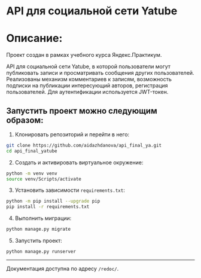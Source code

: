 API для социальной сети Yatube
=====

Описание:
=====

Проект создан в рамках учебного курса Яндекс.Практикум.

API для социальной сети Yatube, в которой пользователи могут публиковать записи и просматривать сообщения других пользователей. Реализованы механизм комментариев к записям, возможность подписки на публикации интересующий авторов, регистрация пользователей. Для аутентификации используется JWT-токен. 

Запустить проект можно следующим образом:
----------

1. Клонировать репозиторий и перейти в него:
```bash
git clone https://github.com/aidazhdanova/api_final_ya.git
cd api_final_yatube
```
2. Cоздать и активировать виртуальное окружение:
```bash
python -m venv venv
source venv/Scripts/activate
```
3. Установить зависимости ```requirements.txt```:
```bash
python -m pip install --upgrade pip
pip install -r requirements.txt
```
4. Выполнить миграции:
```bash
python manage.py migrate
```
5. Запустить проект:
```bash
python manage.py runserver
```
----------
Документация доступна по адресу ```/redoc/```.
